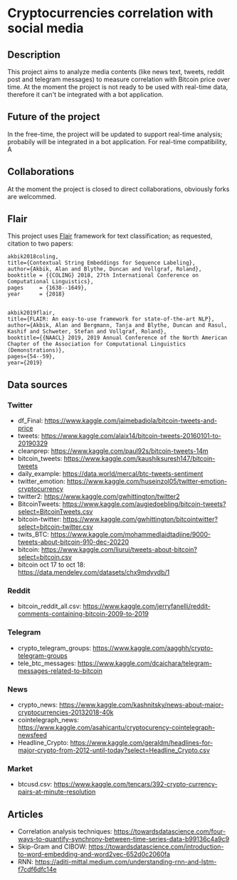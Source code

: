 # Cryptocurrencies correlation with social media

## Description
This project aims to analyze media contents (like news text, tweets, reddit post and telegram messages) to measure correlation with Bitcoin price over time.
At the moment the project is not ready to be used with real-time data, therefore it can't be integrated with a bot application. 

## Future of the project
In the free-time, the project will be updated to support real-time analysis; probabily will be integrated in a bot application.
For real-time compatibility, A 

## Collaborations
At the moment the project is closed to direct collaborations, obviously forks are welcommed.

## Flair
This project uses [Flair](https://github.com/flairNLP/flair) framework for text classification; as requested, citation to two papers:

    akbik2018coling,
    title={Contextual String Embeddings for Sequence Labeling},
    author={Akbik, Alan and Blythe, Duncan and Vollgraf, Roland},
    booktitle = {{COLING} 2018, 27th International Conference on Computational Linguistics},
    pages     = {1638--1649},
    year      = {2018}


    akbik2019flair,
    title={FLAIR: An easy-to-use framework for state-of-the-art NLP},
    author={Akbik, Alan and Bergmann, Tanja and Blythe, Duncan and Rasul, Kashif and Schweter, Stefan and Vollgraf, Roland},
    booktitle={{NAACL} 2019, 2019 Annual Conference of the North American Chapter of the Association for Computational Linguistics (Demonstrations)},
    pages={54--59},
    year={2019}

## Data sources

### Twitter
- df_Final: https://www.kaggle.com/jaimebadiola/bitcoin-tweets-and-price
- tweets: https://www.kaggle.com/alaix14/bitcoin-tweets-20160101-to-20190329
- cleanprep: https://www.kaggle.com/paul92s/bitcoin-tweets-14m
- bitcoin_tweets: https://www.kaggle.com/kaushiksuresh147/bitcoin-tweets
- daily_example: https://data.world/mercal/btc-tweets-sentiment
- twitter_emotion: https://www.kaggle.com/huseinzol05/twitter-emotion-cryptocurrency
- twitter2: https://www.kaggle.com/gwhittington/twitter2
- BitcoinTweets: https://www.kaggle.com/augiedoebling/bitcoin-tweets?select=BitcoinTweets.csv
- bitcoin-twitter: https://www.kaggle.com/gwhittington/bitcointwitter?select=bitcoin-twitter.csv
- twits_BTC: https://www.kaggle.com/mohammedlaidtadjine/9000-tweets-about-bitcoin-910-dec-20220
- bitcoin: https://www.kaggle.com/liurui/tweets-about-bitcoin?select=bitcoin.csv
- bitcoin oct 17 to oct 18: https://data.mendeley.com/datasets/chx9mdyydb/1

### Reddit
- bitcoin_reddit_all.csv:  https://www.kaggle.com/jerryfanelli/reddit-comments-containing-bitcoin-2009-to-2019

### Telegram
- crypto_telegram_groups: https://www.kaggle.com/aagghh/crypto-telegram-groups
- tele_btc_messages: https://www.kaggle.com/dcaichara/telegram-messages-related-to-bitcoin

### News
- crypto_news: https://www.kaggle.com/kashnitsky/news-about-major-cryptocurrencies-20132018-40k
- cointelegraph_news: https://www.kaggle.com/asahicantu/cryptocurency-cointelegraph-newsfeed
- Headline_Crypto: https://www.kaggle.com/geraldm/headlines-for-major-crypto-from-2012-until-today?select=Headline_Crypto.csv

### Market
- btcusd.csv: https://www.kaggle.com/tencars/392-crypto-currency-pairs-at-minute-resolution

## Articles
- Correlation analysis techniques: https://towardsdatascience.com/four-ways-to-quantify-synchrony-between-time-series-data-b99136c4a9c9
- Skip-Gram and CIBOW: https://towardsdatascience.com/introduction-to-word-embedding-and-word2vec-652d0c2060fa
- RNN: https://aditi-mittal.medium.com/understanding-rnn-and-lstm-f7cdf6dfc14e

